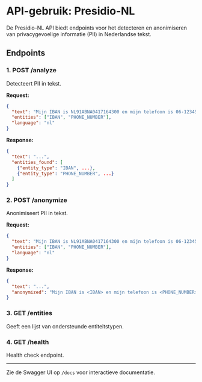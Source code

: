 # API-gebruik: Presidio-NL

De Presidio-NL API biedt endpoints voor het detecteren en anonimiseren van privacygevoelige informatie (PII) in Nederlandse tekst.

## Endpoints

### 1. POST /analyze
Detecteert PII in tekst.

**Request:**
```json
{
  "text": "Mijn IBAN is NL91ABNA0417164300 en mijn telefoon is 06-12345678.",
  "entities": ["IBAN", "PHONE_NUMBER"],
  "language": "nl"
}
```
**Response:**
```json
{
  "text": "...",
  "entities_found": [
    {"entity_type": "IBAN", ...},
    {"entity_type": "PHONE_NUMBER", ...}
  ]
}
```

### 2. POST /anonymize
Anonimiseert PII in tekst.

**Request:**
```json
{
  "text": "Mijn IBAN is NL91ABNA0417164300 en mijn telefoon is 06-12345678.",
  "entities": ["IBAN", "PHONE_NUMBER"],
  "language": "nl"
}
```
**Response:**
```json
{
  "text": "...",
  "anonymized": "Mijn IBAN is <IBAN> en mijn telefoon is <PHONE_NUMBER>."
}
```

### 3. GET /entities
Geeft een lijst van ondersteunde entiteitstypen.

### 4. GET /health
Health check endpoint.

---
Zie de Swagger UI op `/docs` voor interactieve documentatie. 